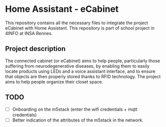 # Home Assistant - eCabinet
This repository contains all the necessary files to integrate the project eCabinet with Home Assistant. This repository is part of school project in 4INFO at INSA Rennes. 

## Project description
The connected cabinet (or eCabinet) aims to help people, particularly those suffering from neurodegenerative diseases, by enabling them to easily locate products using LEDs and a voice assistant interface, and to ensure that objects are then properly stored thanks to RFID technology. The project aims to help people organize their closet space. 

## TODO
- [ ] Onboarding on the m5stack (enter the wifi credentials + mqtt credentials)
- [ ] Better indication of the attributes of the m5stack in the network.